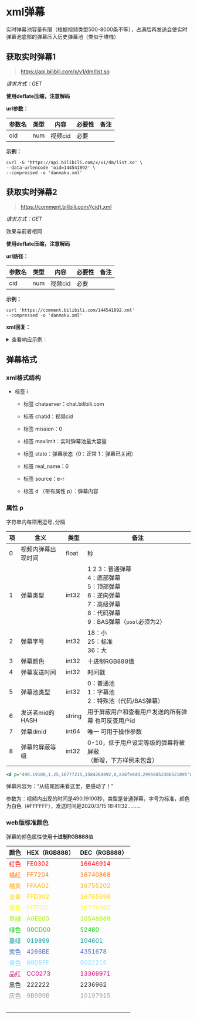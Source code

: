 # xml弹幕

实时弹幕池容量有限（根据视频类型500-8000条不等），占满后再发送会使实时弹幕池底部的弹幕压入历史弹幕池（类似于堆栈）

## 获取实时弹幕1

> https://api.bilibili.com/x/v1/dm/list.so

*请求方式：GET*

**使用deflate压缩，注意解码**

**url参数：**

| 参数名 | 类型 | 内容    | 必要性 | 备注 |
| ------ | ---- | ------- | ------ | ---- |
| oid    | num  | 视频cid | 必要   |      |

**示例：**

```shell
curl -G 'https://api.bilibili.com/x/v1/dm/list.so' \
--data-urlencode 'oid=144541892' \
--compressed -o 'danmaku.xml'
```

## 获取实时弹幕2

> https://comment.bilibili.com/{cid}.xml

*请求方式：GET*

效果与前者相同

**使用deflate压缩，注意解码**

**url路径：**

| 参数名 | 类型 | 内容    | 必要性 | 备注 |
| ------ | ---- | ------- | ------ | ---- |
| cid    | num  | 视频cid | 必要   |      |

**示例：**

```shell
curl 'https://comment.bilibili.com/144541892.xml'
--compressed -o 'danmaku.xml'
```

**xml回复：**

<details>
<summary>查看响应示例：</summary>

```xml
<?xml version="1.0" encoding="UTF-8"?>
<i>
    <chatserver>chat.bilibili.com</chatserver>
    <chatid>144541892</chatid>
    <mission>0</mission>
    <maxlimit>1500</maxlimit>
    <state>0</state>
    <real_name>0</real_name>
    <source>e-r</source>
    <d p="490.19100,1,25,16777215,1584268892,0,a16fe0dd,29950852386521095">从结尾回来看这里，更感动了！</d>
    <d p="18.77300,1,25,16777215,1584268920,0,4fe08d3,29950867226492933">咦三体居然还有动画</d>
    <d p="52.88400,1,25,16777215,1584268954,0,4fe08d3,29950885214289927">哈哈哈哈开心</d>
    <d p="25.51600,1,25,16777215,1584268957,0,e4b18b37,29950886612566021">红岸么</d>
    <d p="144.45200,1,25,16777215,1584269076,0,e4b18b37,29950948716576775">我就是想看我的世界里水滴长啥样</d>
    <d p="112.64100,1,25,16777215,1584269109,0,96606007,29950966302244871">有手指？</d>
    <d p="222.84000,1,25,16777215,1584269154,0,e4b18b37,29950989809745923">侦测到在途的聚变打击</d>
    <d p="284.77800,1,25,16777215,1584269216,0,e4b18b37,29951022237483011">都是虫子</d>
    <d p="398.00500,1,25,16777215,1584269329,0,e4b18b37,29951081615196163">ocean</d>
    <d p="432.17900,1,25,16777215,1584269363,0,e4b18b37,29951099571535943">村民，哼~</d>
    <d p="467.41900,1,25,16777215,1584269399,0,e4b18b37,29951118364639237">黄河之水天上来</d>
    <d p="6.71900,1,25,16777215,1584269422,0,70ba16f4,29951130398621699">镇站之宝</d>
    <d p="313.08600,1,25,16777215,1584269425,0,e531c9dc,29951131798994947">这水</d>
    <d p="587.87900,1,25,16777215,1584269519,0,e4b18b37,29951181142360071">海的那边是什么</d>
    <d p="618.05000,1,25,16777215,1584269549,0,e4b18b37,29951196901933061">折跃门准备完毕</d>
    …………
<i>
```

</details>

## 弹幕格式

### xml格式结构

- 标签 i

  - 标签 chatserver：chat.bilibili.com
  - 标签 chatid：视频cid
  - 标签 mission：0
  - 标签 maxlimit：实时弹幕池最大容量
  - 标签 state：弹幕状态（0：正常 1：弹幕已关闭）
  - 标签 real_name：0
  - 标签 source：e-r

  - 标签 d （带有属性 p）：弹幕内容

### 属性 p

字符串内每项用逗号`,`分隔

| 项   | 含义               | 类型   | 备注                                                         |
| ---- | ------------------ | ------ | ------------------------------------------------------------ |
| 0    | 视频内弹幕出现时间 | float  | 秒                                                           |
| 1    | 弹幕类型           | int32  | 1 2 3：普通弹幕<br />4：底部弹幕<br />5：顶部弹幕<br />6：逆向弹幕<br />7：高级弹幕<br />8：代码弹幕<br />9：BAS弹幕（`pool`必须为2） |
| 2    | 弹幕字号           | int32  | 18：小<br />25：标准<br />36：大                             |
| 3    | 弹幕颜色           | int32  | 十进制RGB888值                                               |
| 4    | 弹幕发送时间       | int32  | 时间戳                                                       |
| 5    | 弹幕池类型         | int32  | 0：普通池<br />1：字幕池<br />2：特殊池（代码/BAS弹幕）      |
| 6    | 发送者mid的HASH    | string | 用于屏蔽用户和查看用户发送的所有弹幕   也可反查用户id        |
| 7    | 弹幕dmid           | int64  | 唯一  可用于操作参数                                         |
| 8    | 弹幕的屏蔽等级     | int32  | 0-10，低于用户设定等级的弹幕将被屏蔽<br />（新增，下方样例未包含） |

```xml
<d p="490.19100,1,25,16777215,1584268892,0,a16fe0dd,29950852386521095">从结尾回来看这里，更感动了！</d>
```

弹幕内容为：“从结尾回来看这里，更感动了！”

参数为：视频内出现的时间是490.19100秒，类型是普通弹幕，字号为标准，颜色为白色（#FFFFFF），发送时间是2020/3/15 18:41:32.........

### web版标准颜色

弹幕的颜色属性使用**十进制RGB888**值

| 颜色                              | HEX（RGB888）                       | DEC（RGB888）                         |
| --------------------------------- | ----------------------------------- | ------------------------------------- |
| <font color="#FE0302">红色</font> | <font color="#FE0302">FE0302</font> | <font color="#FE0302">16646914‬</font> |
| <font color="#FF7204">橘红</font> | <font color="#FF7204">FF7204</font> | <font color="#FF7204">16740868</font> |
| <font color="#FFAA02">橘黄</font> | <font color="#FFAA02">FFAA02</font> | <font color="#FFAA02">16755202</font> |
| <font color="#FFD302">淡黄</font> | <font color="#FFD302">FFD302</font> | <font color="#FFD302">16765698</font> |
| <font color="#FFFF00">黄色</font> | <font color="#FFFF00">FFFF00</font> | <font color="#FFFF00">16776960</font> |
| <font color="#A0EE00">草绿</font> | <font color="#A0EE00">A0EE00</font> | <font color="#A0EE00">10546688</font> |
| <font color="#00CD00">绿色</font> | <font color="#00CD00">00CD00</font> | <font color="#00CD00">52480</font>    |
| <font color="#019899">墨绿</font> | <font color="#019899">019899</font> | <font color="#019899">104601</font>   |
| <font color="#4266BE">紫色</font> | <font color="#4266BE">4266BE</font> | <font color="#4266BE">4351678</font>  |
| <font color="#89D5FF">青色</font> | <font color="#89D5FF">89D5FF</font> | <font color="#89D5FF">9022215</font>  |
| <font color="#CC0273">品红</font> | <font color="#CC0273">CC0273</font> | <font color="#CC0273">13369971</font> |
| <font color="#222222">黑色</font> | <font color="#222222">222222</font> | <font color="#222222">2236962</font>  |
| <font color="#9B9B9B">灰色</font> | <font color="#9B9B9B">9B9B9B</font> | <font color="#9B9B9B">10197915</font> |
| <font color="#FFFFFF">白色</font> | <font color="#FFFFFF">FFFFFF</font> | <font color="#FFFFFF">16777215</font> |
